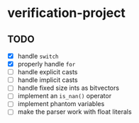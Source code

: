 # verification-project

## TODO

- [X] handle `switch`
- [X] properly handle `for`
- [ ] handle explicit casts
- [ ] handle implicit casts
- [ ] handle fixed size ints as bitvectors
- [ ] implement an `is_nan()` operator
- [ ] implement phantom variables
- [ ] make the parser work with float literals
